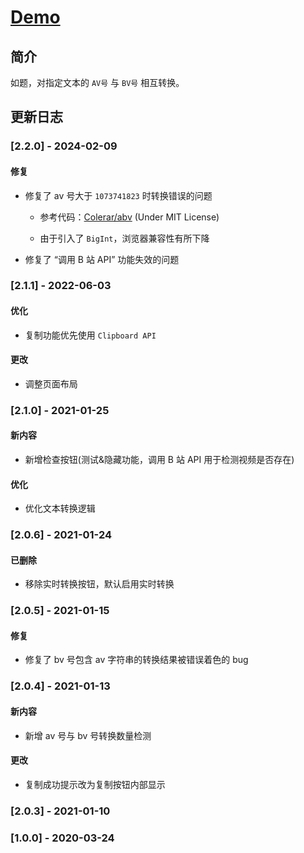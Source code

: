 # <!-- prettier-ignore -->[Demo](https://lchz&#104;3473.github.io/av2bv/index 'AV号与BV号转换器')

## 简介

如题，对指定文本的 `AV号` 与 `BV号` 相互转换。

## 更新日志

### [2.2.0] - 2024-02-09

#### 修复

- 修复了 av 号大于 `1073741823` 时转换错误的问题

  - 参考代码：[Colerar/abv](https://github.com/Colerar/abv/blob/main/src/lib.rs) (Under MIT License)

  - 由于引入了 `BigInt`，浏览器兼容性有所下降

- 修复了 “调用 B 站 API” 功能失效的问题

### [2.1.1] - 2022-06-03

#### 优化

- 复制功能优先使用 `Clipboard API`

#### 更改

- 调整页面布局

### [2.1.0] - 2021-01-25

#### 新内容

- 新增检查按钮(测试&隐藏功能，调用 B 站 API 用于检测视频是否存在)

#### 优化

- 优化文本转换逻辑

### [2.0.6] - 2021-01-24

#### 已删除

- 移除实时转换按钮，默认启用实时转换

### [2.0.5] - 2021-01-15

#### 修复

- 修复了 bv 号包含 av 字符串的转换结果被错误着色的 bug

### [2.0.4] - 2021-01-13

#### 新内容

- 新增 av 号与 bv 号转换数量检测

#### 更改

- 复制成功提示改为复制按钮内部显示

### [2.0.3] - 2021-01-10

### [1.0.0] - 2020-03-24
